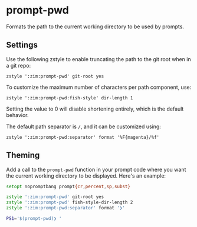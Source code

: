 prompt-pwd
==========

Formats the path to the current working directory to be used by prompts.

Settings
--------

Use the following zstyle to enable truncating the path to the git root when in a git repo:

    zstyle ':zim:prompt-pwd' git-root yes

To customize the maximum number of characters per path component, use:

    zstyle ':zim:prompt-pwd:fish-style' dir-length 1

Setting the value to 0 will disable shortening entirely, which is the default behavior.

The default path separator is `/`, and it can be customized using:

    zstyle ':zim:prompt-pwd:separator' format '%F{magenta}/%f'

Theming
-------

Add a call to the `prompt-pwd` function in your prompt code where you want the current working
directory to be displayed. Here's an example:

```zsh
setopt nopromptbang prompt{cr,percent,sp,subst}

zstyle ':zim:prompt-pwd' git-root yes
zstyle ':zim:prompt-pwd' fish-style-dir-length 2
zstyle ':zim:prompt-pwd:separator' format '❯'

PS1='$(prompt-pwd)❯ '
```
